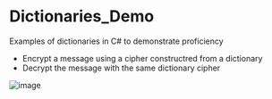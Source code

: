 # Dictionaries_Demo
Examples of dictionaries in C# to demonstrate proficiency
- Encrypt a message using a cipher constructred from a dictionary
- Decrypt the message with the same dictionary cipher

![image](https://user-images.githubusercontent.com/26050634/204171524-3dac859c-fe5c-4ee9-ae7e-93e26e66f963.png)
